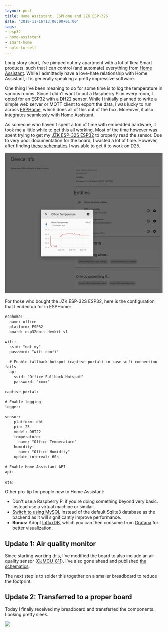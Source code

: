 ```yaml
---
layout: post
title: Home Assistant, ESPHome and JZK ESP-32S
date: '2019-11-16T13:00:00+01:00'
tags:
- esp32
- home-assistant
- smart-home
- note-to-self
---
```


Long story short, I've pimped out my apartment with a lot of Ikea Smart products, such that I can control (and automate) everything from [Home Assistant](https://www.home-assistant.io/). While I admittedly have a love-hate relationship with Home Assistant, it is generally speaking a pretty impressive software.

One thing I've been meaning to do for some time is to log the temperature in various rooms. Since I didn't want to put a Raspberry Pi in every room, I opted for an ESP32 with a DH22 sensor. While I initially planned to write a simple web server or MQTT client to export the data, I was lucky to run across [ESPHome](https://esphome.io/), which does all of this out of the box. Moreover, it also integrates seamlessly with Home Assistant.

As someone who haven't spent a ton of time with embedded hardware, it took me a little while to get this all working. Most of the time however was spent trying to get my [JZK ESP-32S ESP32](https://www.amazon.co.uk/gp/product/B071JR9WS9/) to properly read the sensor. Due to very poor documentation for the board, I wasted a lot of time. However, after finding [these schematics](https://duino4projects.com/esp32-devkit-v1-pinout/) I was able to get it to work on D25.

![](/assets/home-assistant-and-eshome.png)

For those who bought the JZK ESP-32S ESP32, here is the configuration that I ended up for in ESPHome:

```
esphome:
  name: office
  platform: ESP32
  board: esp32doit-devkit-v1

wifi:
  ssid: "not-my"
  password: "wifi-confi"

  # Enable fallback hotspot (captive portal) in case wifi connection fails
  ap:
    ssid: "Office Fallback Hotspot"
    password: "xxxx"

captive_portal:

# Enable logging
logger:

sensor:
  - platform: dht
    pin: 25
    model: DHT22
    temperature:
      name: "Office Temperature"
    humidity:
      name: "Office Humidity"
    update_interval: 60s

# Enable Home Assistant API
api:

ota:
```

Other pro-tip for people new to Home Assistant:

 * Don't use a Raspberry Pi if you're doing something beyond very basic. Instead use a virtual machine or similar.
 * [Switch to using MySQL](https://www.home-assistant.io/integrations/recorder/) instead of the default Sqlite3 database as the backend as it will significantly improve performance.
 * **Bonus:** Adopt [InfluxDB](https://www.home-assistant.io/integrations/influxdb/), which you can then consume from [Grafana](https://grafana.com/) for better visualization.

## Update 1: Air quality monitor

Since starting working this, I've modified the board to also include an air quality sensor ([CJMCU-811](https://www.amazon.co.uk/gp/product/B07RGLMS1J/)). I've also gone ahead and published [the schematics](https://easyeda.com/vpetersson/room-sensor).

The next step is to solder this together on a smaller breadboard to reduce the footprint.

## Update 2: Transferred to a proper board

Today I finally received my breadboard and transferred the components. Looking pretty sleek.

![](/assets/room-sensor.png)
